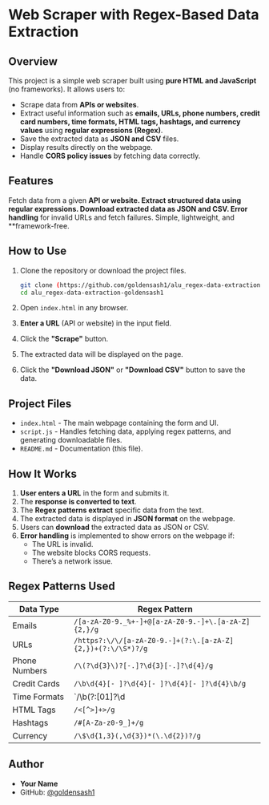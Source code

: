 # Web Scraper with Regex-Based Data Extraction

## Overview
This project is a simple web scraper built using **pure HTML and JavaScript** (no frameworks). It allows users to:
- Scrape data from **APIs or websites**.
- Extract useful information such as **emails, URLs, phone numbers, credit card numbers, time formats, HTML tags, hashtags, and currency values** using **regular expressions (Regex)**.
- Save the extracted data as **JSON and CSV** files.
- Display results directly on the webpage.
- Handle **CORS policy issues** by fetching data correctly.

## Features
Fetch data from a given **API or website.
Extract structured data using **regular expressions.
Download extracted data** as JSON and CSV.
Error handling** for invalid URLs and fetch failures.
Simple, lightweight, and **framework-free.

## How to Use

1. Clone the repository or download the project files.
   ```bash
   git clone (https://github.com/goldensash1/alu_regex-data-extraction-goldensash1.git)
   cd alu_regex-data-extraction-goldensash1
   ```

2. Open `index.html` in any browser.

3. **Enter a URL** (API or website) in the input field.

4. Click the **"Scrape"** button.

5. The extracted data will be displayed on the page.

6. Click the **"Download JSON"** or **"Download CSV"** button to save the data.

## Project Files

- `index.html` - The main webpage containing the form and UI.
- `script.js` - Handles fetching data, applying regex patterns, and generating downloadable files.
- `README.md` - Documentation (this file).

## How It Works

1. **User enters a URL** in the form and submits it.
2. The **response is converted to text**.
3. The **Regex patterns extract** specific data from the text.
4. The extracted data is displayed in **JSON format** on the webpage.
5. Users can **download** the extracted data as JSON or CSV.
6. **Error handling** is implemented to show errors on the webpage if:
   - The URL is invalid.
   - The website blocks CORS requests.
   - There’s a network issue.

## Regex Patterns Used
| Data Type       | Regex Pattern |
|----------------|--------------|
| Emails         | `/[a-zA-Z0-9._%+-]+@[a-zA-Z0-9.-]+\.[a-zA-Z]{2,}/g` |
| URLs          | `/https?:\/\/[a-zA-Z0-9.-]+(?:\.[a-zA-Z]{2,})+(?:\/\S*)?/g` |
| Phone Numbers  | `/\(?\d{3}\)?[-.]?\d{3}[-.]?\d{4}/g` |
| Credit Cards   | `/\b\d{4}[- ]?\d{4}[- ]?\d{4}[- ]?\d{4}\b/g` |
| Time Formats   | `/\b(?:[01]?\d|2[0-3]):[0-5]\d\b|\b\d{1,2}:\d{2}\s?(AM|PM)\b/gi` |
| HTML Tags      | `/<[^>]+>/g` |
| Hashtags       | `/#[A-Za-z0-9_]+/g` |
| Currency       | `/\$\d{1,3}(,\d{3})*(\.\d{2})?/g` |


## Author
- **Your Name**
- GitHub: [@goldensash1](https://github.com/goldensash1)

